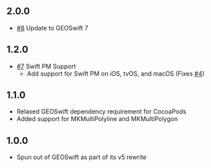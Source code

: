 ## 2.0.0

* [#8](https://github.com/GEOSwift/GEOSwiftMapKit/pull/8) Update to GEOSwift 7

## 1.2.0

* [#7](https://github.com/GEOSwift/GEOSwiftMapKit/pull/7) Swift PM Support
    * Add support for Swift PM on iOS, tvOS, and macOS (Fixes
      [#4](https://github.com/GEOSwift/GEOSwiftMapKit/issues/4))

## 1.1.0

* Relaxed GEOSwift dependency requirement for CocoaPods
* Added support for MKMultiPolyline and MKMultiPolygon

## 1.0.0

* Spun out of GEOSwift as part of its v5 rewrite
